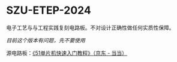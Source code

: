 # SZU-ETEP-2024

电子工艺与与工程实践复刻电路板。不对设计正确性做任何实质性保障。

*目前这个版本有问题，先不要使用*

源电路板：[《51单片机快速入门教程》（京东 - 当当）](https://detail.tmall.com/item.htm?id=733126614204)
